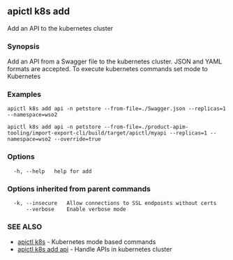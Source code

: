 ## apictl k8s add

Add an API to the kubernetes cluster

### Synopsis

Add an API from a Swagger file to the kubernetes cluster. JSON and YAML formats are accepted.
To execute kubernetes commands set mode to Kubernetes

### Examples

```
apictl k8s add api -n petstore --from-file=./Swagger.json --replicas=1 --namespace=wso2

apictl k8s add api -n petstore --from-file=./product-apim-tooling/import-export-cli/build/target/apictl/myapi --replicas=1 --namespace=wso2 --override=true
```

### Options

```
  -h, --help   help for add
```

### Options inherited from parent commands

```
  -k, --insecure   Allow connections to SSL endpoints without certs
      --verbose    Enable verbose mode
```

### SEE ALSO

* [apictl k8s](apictl_k8s.md)	 - Kubernetes mode based commands
* [apictl k8s add api](apictl_k8s_add_api.md)	 - Handle APIs in kubernetes cluster 

